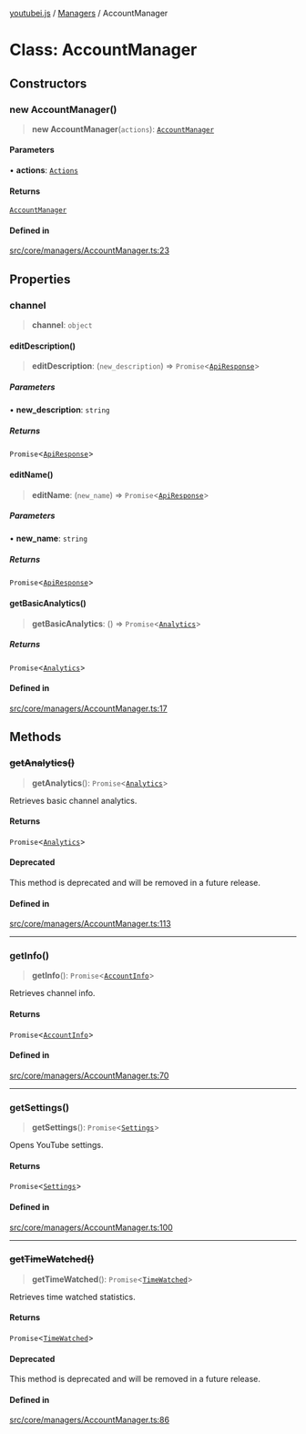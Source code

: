 [youtubei.js](../../../README.md) / [Managers](../README.md) / AccountManager

# Class: AccountManager

## Constructors

### new AccountManager()

> **new AccountManager**(`actions`): [`AccountManager`](AccountManager.md)

#### Parameters

• **actions**: [`Actions`](../../../classes/Actions.md)

#### Returns

[`AccountManager`](AccountManager.md)

#### Defined in

[src/core/managers/AccountManager.ts:23](https://github.com/LuanRT/YouTube.js/blob/305a398158a6cac82e6ef288fed4bf1661c89d52/src/core/managers/AccountManager.ts#L23)

## Properties

### channel

> **channel**: `object`

#### editDescription()

> **editDescription**: (`new_description`) => `Promise`\<[`ApiResponse`](../../../interfaces/ApiResponse.md)\>

##### Parameters

• **new\_description**: `string`

##### Returns

`Promise`\<[`ApiResponse`](../../../interfaces/ApiResponse.md)\>

#### editName()

> **editName**: (`new_name`) => `Promise`\<[`ApiResponse`](../../../interfaces/ApiResponse.md)\>

##### Parameters

• **new\_name**: `string`

##### Returns

`Promise`\<[`ApiResponse`](../../../interfaces/ApiResponse.md)\>

#### getBasicAnalytics()

> **getBasicAnalytics**: () => `Promise`\<[`Analytics`](../../YT/classes/Analytics.md)\>

##### Returns

`Promise`\<[`Analytics`](../../YT/classes/Analytics.md)\>

#### Defined in

[src/core/managers/AccountManager.ts:17](https://github.com/LuanRT/YouTube.js/blob/305a398158a6cac82e6ef288fed4bf1661c89d52/src/core/managers/AccountManager.ts#L17)

## Methods

### ~~getAnalytics()~~

> **getAnalytics**(): `Promise`\<[`Analytics`](../../YT/classes/Analytics.md)\>

Retrieves basic channel analytics.

#### Returns

`Promise`\<[`Analytics`](../../YT/classes/Analytics.md)\>

#### Deprecated

This method is deprecated and will be removed in a future release.

#### Defined in

[src/core/managers/AccountManager.ts:113](https://github.com/LuanRT/YouTube.js/blob/305a398158a6cac82e6ef288fed4bf1661c89d52/src/core/managers/AccountManager.ts#L113)

***

### getInfo()

> **getInfo**(): `Promise`\<[`AccountInfo`](../../YT/classes/AccountInfo.md)\>

Retrieves channel info.

#### Returns

`Promise`\<[`AccountInfo`](../../YT/classes/AccountInfo.md)\>

#### Defined in

[src/core/managers/AccountManager.ts:70](https://github.com/LuanRT/YouTube.js/blob/305a398158a6cac82e6ef288fed4bf1661c89d52/src/core/managers/AccountManager.ts#L70)

***

### getSettings()

> **getSettings**(): `Promise`\<[`Settings`](../../YT/classes/Settings.md)\>

Opens YouTube settings.

#### Returns

`Promise`\<[`Settings`](../../YT/classes/Settings.md)\>

#### Defined in

[src/core/managers/AccountManager.ts:100](https://github.com/LuanRT/YouTube.js/blob/305a398158a6cac82e6ef288fed4bf1661c89d52/src/core/managers/AccountManager.ts#L100)

***

### ~~getTimeWatched()~~

> **getTimeWatched**(): `Promise`\<[`TimeWatched`](../../YT/classes/TimeWatched.md)\>

Retrieves time watched statistics.

#### Returns

`Promise`\<[`TimeWatched`](../../YT/classes/TimeWatched.md)\>

#### Deprecated

This method is deprecated and will be removed in a future release.

#### Defined in

[src/core/managers/AccountManager.ts:86](https://github.com/LuanRT/YouTube.js/blob/305a398158a6cac82e6ef288fed4bf1661c89d52/src/core/managers/AccountManager.ts#L86)
